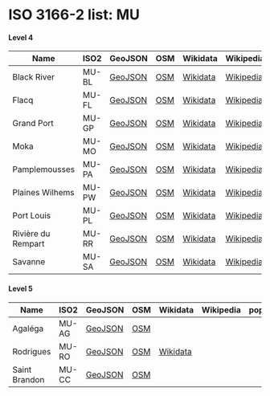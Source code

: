 # ISO 3166-2 list: MU


#### Level 4
Name | ISO2 | GeoJSON | OSM | Wikidata | Wikipedia | population 
--- | --- | --- | --- | --- | --- | --: 
Black River | MU-BL | [GeoJSON](../../geojson/q8/iso2/MU/MU-BL.geojson) | [OSM](https://www.openstreetmap.org/relation/3488093) | [Wikidata](https://www.wikidata.org/wiki/Q873740) | [Wikipedia](http://en.wikipedia.org/wiki/en%3ARivi%C3%A8re%20Noire%20District) | 76,627
Flacq | MU-FL | [GeoJSON](../../geojson/q8/iso2/MU/MU-FL.geojson) | [OSM](https://www.openstreetmap.org/relation/3488094) | [Wikidata](https://www.wikidata.org/wiki/Q911651) | [Wikipedia](http://en.wikipedia.org/wiki/en%3AFlacq%20District) | 140,294
Grand Port | MU-GP | [GeoJSON](../../geojson/q8/iso2/MU/MU-GP.geojson) | [OSM](https://www.openstreetmap.org/relation/3488095) | [Wikidata](https://www.wikidata.org/wiki/Q911635) | [Wikipedia](http://en.wikipedia.org/wiki/en%3AGrand%20Port%20District) | 115,546
Moka | MU-MO | [GeoJSON](../../geojson/q8/iso2/MU/MU-MO.geojson) | [OSM](https://www.openstreetmap.org/relation/3488096) | [Wikidata](https://www.wikidata.org/wiki/Q911643) | [Wikipedia](http://en.wikipedia.org/wiki/en%3AMoka%20District) | 81,288
Pamplemousses | MU-PA | [GeoJSON](../../geojson/q8/iso2/MU/MU-PA.geojson) | [OSM](https://www.openstreetmap.org/relation/3488097) | [Wikidata](https://www.wikidata.org/wiki/Q934126) | [Wikipedia](http://en.wikipedia.org/wiki/en%3APamplemousses%20District) | 
Plaines Wilhems | MU-PW | [GeoJSON](../../geojson/q8/iso2/MU/MU-PW.geojson) | [OSM](https://www.openstreetmap.org/relation/3488098) | [Wikidata](https://www.wikidata.org/wiki/Q1053595) | [Wikipedia](http://en.wikipedia.org/wiki/en%3APlaines%20Wilhems%20District) | 385,034
Port Louis | MU-PL | [GeoJSON](../../geojson/q8/iso2/MU/MU-PL.geojson) | [OSM](https://www.openstreetmap.org/relation/3488099) | [Wikidata](https://www.wikidata.org/wiki/Q960645) | [Wikipedia](http://en.wikipedia.org/wiki/en%3APort%20Louis%20District) | 
Rivière du Rempart | MU-RR | [GeoJSON](../../geojson/q8/iso2/MU/MU-RR.geojson) | [OSM](https://www.openstreetmap.org/relation/3488100) | [Wikidata](https://www.wikidata.org/wiki/Q1053565) | [Wikipedia](http://en.wikipedia.org/wiki/en%3ARivi%C3%A8re%20du%20Rempart%20District) | 
Savanne | MU-SA | [GeoJSON](../../geojson/q8/iso2/MU/MU-SA.geojson) | [OSM](https://www.openstreetmap.org/relation/3488101) | [Wikidata](https://www.wikidata.org/wiki/Q1053600) | [Wikipedia](http://en.wikipedia.org/wiki/en%3ASavanne%20District) | 


#### Level 5
Name | ISO2 | GeoJSON | OSM | Wikidata | Wikipedia | population 
--- | --- | --- | --- | --- | --- | --: 
Agaléga | MU-AG | [GeoJSON](../../geojson/q8/iso2/MU/MU-AG.geojson) | [OSM](https://www.openstreetmap.org/relation/3691785) |  |  | 
Rodrigues | MU-RO | [GeoJSON](../../geojson/q8/iso2/MU/MU-RO.geojson) | [OSM](https://www.openstreetmap.org/relation/3691784) | [Wikidata](https://www.wikidata.org/wiki/Q208668) |  | 41,669
Saint Brandon | MU-CC | [GeoJSON](../../geojson/q8/iso2/MU/MU-CC.geojson) | [OSM](https://www.openstreetmap.org/relation/3691786) |  |  | 
